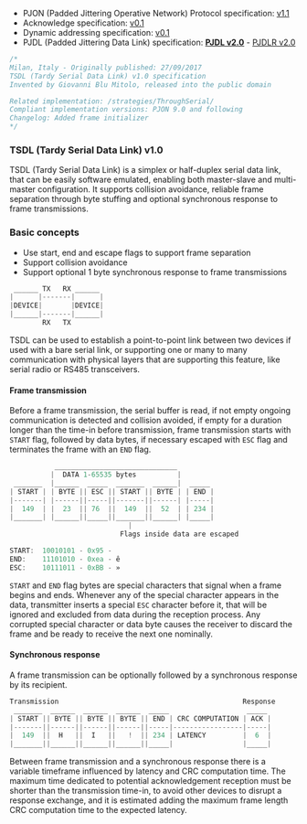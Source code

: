 
- PJON (Padded Jittering Operative Network) Protocol specification:
[v1.1](/specification/PJON-protocol-specification-v1.1.md)
- Acknowledge specification: [v0.1](/specification/PJON-protocol-acknowledge-specification-v0.1.md)
- Dynamic addressing specification: [v0.1](/specification/PJON-dynamic-addressing-specification-v0.1.md)
- PJDL (Padded Jittering Data Link) specification:
**[PJDL v2.0](/strategies/SoftwareBitBang/specification/PJDL-specification-v2.0.md)** - [PJDLR v2.0](/strategies/OverSampling/specification/PJDLR-specification-v2.0.md)

```cpp
/*
Milan, Italy - Originally published: 27/09/2017
TSDL (Tardy Serial Data Link) v1.0 specification
Invented by Giovanni Blu Mitolo, released into the public domain

Related implementation: /strategies/ThroughSerial/
Compliant implementation versions: PJON 9.0 and following
Changelog: Added frame initializer
*/
```
### TSDL (Tardy Serial Data Link) v1.0

TSDL (Tardy Serial Data Link) is a simplex or half-duplex serial data link, that can be easily software emulated, enabling both master-slave and multi-master configuration. It supports collision avoidance, reliable frame separation through byte stuffing and optional synchronous response to frame transmissions.

### Basic concepts
* Use start, end and escape flags to support frame separation
* Support collision avoidance
* Support optional 1 byte synchronous response to frame transmissions

```cpp  
 ______ TX   RX ______
|      |-------|      |
|DEVICE|       |DEVICE|
|______|-------|______|
        RX   TX
```
TSDL can be used to establish a point-to-point link between two devices if used with a bare serial link, or supporting one or many to many communication with physical layers that are supporting this feature, like serial radio or RS485 transceivers.    

#### Frame transmission
Before a frame transmission, the serial buffer is read, if not empty ongoing communication is detected and collision avoided, if empty for a duration longer than the time-in before transmission, frame transmission starts with `START` flag, followed by data bytes, if necessary escaped with `ESC` flag and terminates the frame with an `END` flag.
```cpp
           ______________________________
          |  DATA 1-65535 bytes          |
 _______  |______  _____  _______  ______|  _____
| START | | BYTE || ESC || START || BYTE | | END |
|-------| |------||-----||-------||------| |-----|
|  149  | |  23  || 76  ||  149  ||  52  | | 234 |
|_______| |______||_____||_______||______| |_____|
                             |
                           Flags inside data are escaped

START:  10010101 - 0x95 - 
END:    11101010 - 0xea - ê
ESC:    10111011 - 0xBB - »
```
`START` and `END` flag bytes are special characters that signal when a frame begins and ends.
Whenever any of the special character appears in the data, transmitter inserts a special `ESC` character before it, that will be ignored and excluded from data during the reception process. Any corrupted special character or data byte causes the receiver to discard the frame and be ready to receive the next one nominally.   

#### Synchronous response
A frame transmission can be optionally followed by a synchronous response by its recipient.
```cpp  
Transmission                                             Response
 _______  ______  ______  ______  _____                   _____
| START || BYTE || BYTE || BYTE || END | CRC COMPUTATION | ACK |
|-------||------||------||------||-----|-----------------|-----|
|  149  ||  H   ||  I   ||   !  || 234 | LATENCY         |  6  |
|_______||______||______||______||_____|                 |_____|
```
Between frame transmission and a synchronous response there is a variable timeframe influenced by latency and CRC computation time. The maximum time dedicated to potential acknowledgement reception must be shorter than the transmission time-in, to avoid other devices to disrupt a response exchange, and it is estimated adding the maximum frame length CRC computation time to the expected latency.
